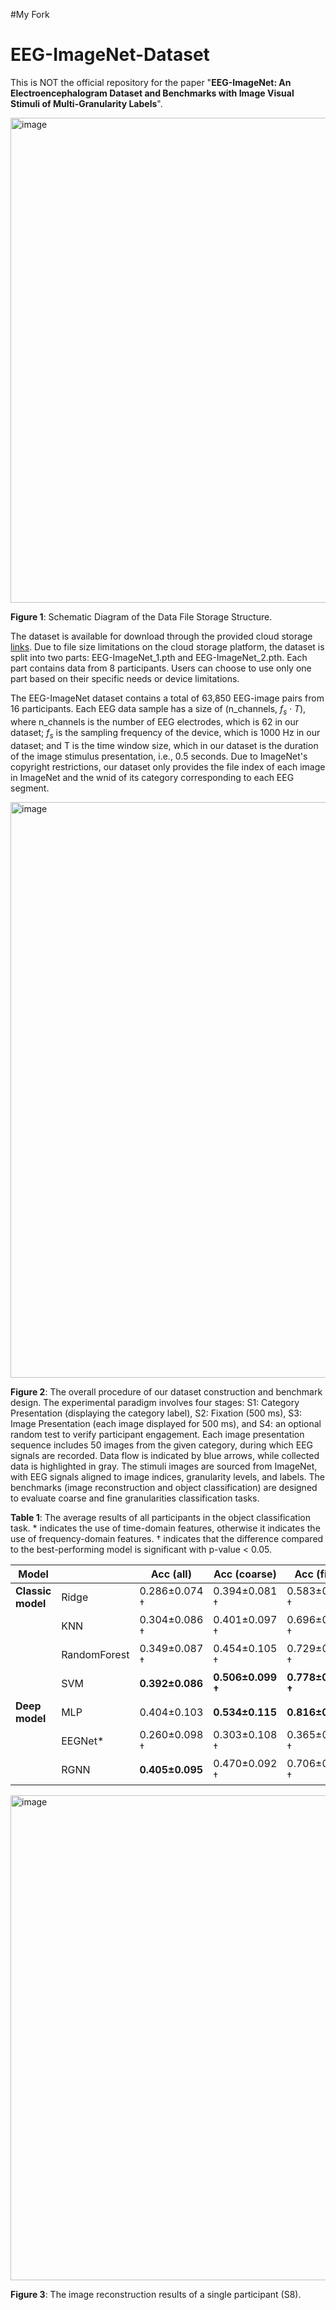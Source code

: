 #My Fork
# EEG-ImageNet-Dataset

This is NOT the official repository for the paper "**EEG-ImageNet: An Electroencephalogram Dataset and Benchmarks with Image Visual Stimuli of Multi-Granularity Labels**".

<img width="776" alt="image" src="https://github.com/user-attachments/assets/55ac9916-e6ff-4f27-afbe-21a5d8206df2">

**Figure 1**: Schematic Diagram of the Data File Storage Structure. 

The dataset is available for download through the provided cloud storage [links](https://cloud.tsinghua.edu.cn/d/d812f7d1fc474b14bbd0/). 
Due to file size limitations on the cloud storage platform, the dataset is split into two parts: EEG-ImageNet_1.pth and EEG-ImageNet_2.pth. Each part contains data from 8 participants. Users can choose to use only one part based on their specific needs or device limitations.

The EEG-ImageNet dataset contains a total of 63,850 EEG-image pairs from 16 participants. 
Each EEG data sample has a size of (n\_channels, $f_s \cdot T$), where n\_channels is the number of EEG electrodes, which is 62 in our dataset; $f_s$ is the sampling frequency of the device, which is 1000 Hz in our dataset; and T is the time window size, which in our dataset is the duration of the image stimulus presentation, i.e., 0.5 seconds.
Due to ImageNet's copyright restrictions, our dataset only provides the file index of each image in ImageNet and the wnid of its category corresponding to each EEG segment.

<img width="921" alt="image" src="https://github.com/user-attachments/assets/a045a0ab-c53c-4536-90d3-aac3cb8cf256">

**Figure 2**: The overall procedure of our dataset construction and benchmark design. The experimental paradigm involves four stages: S1: Category Presentation (displaying the category label), S2: Fixation (500 ms), S3: Image Presentation (each image displayed for 500 ms), and S4: an optional random test to verify participant engagement. Each image presentation sequence includes 50 images from the given category, during which EEG signals are recorded. Data flow is indicated by blue arrows, while collected data is highlighted in gray. The stimuli images are sourced from ImageNet, with EEG signals aligned to image indices, granularity levels, and labels. The benchmarks (image reconstruction and object classification) are designed to evaluate coarse and fine granularities classification tasks.

**Table 1**: The average results of all participants in the object classification task. * indicates the use of time-domain features, otherwise it indicates the use of frequency-domain features. † indicates that the difference compared to the best-performing model is significant with p-value < 0.05.

| **Model**        |            | **Acc (all)** | **Acc (coarse)** | **Acc (fine)** |
|------------------|------------|---------------|------------------|----------------|
| **Classic model**| Ridge      | 0.286±0.074 †       | 0.394±0.081 †          | 0.583±0.074 †        |
|                  | KNN        | 0.304±0.086 †       | 0.401±0.097 †          | 0.696±0.068 †        |
|                  | RandomForest | 0.349±0.087 †     | 0.454±0.105 †          | 0.729±0.072 †        |
|                  | SVM        | **0.392±0.086**    | **0.506±0.099 †**      | **0.778±0.054 †**    |
| **Deep model**   | MLP        | 0.404±0.103        | **0.534±0.115**       | **0.816±0.054**     |
|                  | EEGNet*    | 0.260±0.098 †       | 0.303±0.108 †          | 0.365±0.095 †        |
|                  | RGNN       | **0.405±0.095**    | 0.470±0.092 †          | 0.706±0.073 †        |

<img width="776" alt="image" src="https://github.com/user-attachments/assets/026182bd-5b8d-4b84-aaca-a69ea7e2f0fa">

**Figure 3**: The image reconstruction results of a single participant (S8).


